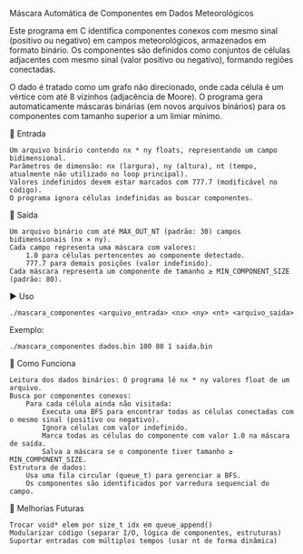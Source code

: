 Máscara Automática de Componentes em Dados Meteorológicos

Este programa em C identifica componentes conexos com mesmo sinal (positivo ou negativo) em campos meteorológicos, armazenados em formato binário. Os componentes são definidos como conjuntos de células adjacentes com mesmo sinal (valor positivo ou negativo), formando regiões conectadas.

O dado é tratado como um grafo não direcionado, onde cada célula é um vértice com até 8 vizinhos (adjacência de Moore). O programa gera automaticamente máscaras binárias (em novos arquivos binários) para os componentes com tamanho superior a um limiar mínimo.

📂 Entrada
    
    Um arquivo binário contendo nx * ny floats, representando um campo bidimensional.
    Parâmetros de dimensão: nx (largura), ny (altura), nt (tempo, atualmente não utilizado no loop principal).
    Valores indefinidos devem estar marcados com 777.7 (modificável no código).
    O programa ignora células indefinidas ao buscar componentes.

🧮 Saída
    
    Um arquivo binário com até MAX_OUT_NT (padrão: 30) campos bidimensionais (nx × ny).
    Cada campo representa uma máscara com valores:
        1.0 para células pertencentes ao componente detectado.
        777.7 para demais posições (valor indefinido).
    Cada máscara representa um componente de tamanho ≥ MIN_COMPONENT_SIZE (padrão: 80).

▶️ Uso
```
./mascara_componentes <arquivo_entrada> <nx> <ny> <nt> <arquivo_saida>
```
Exemplo:
```
./mascara_componentes dados.bin 100 80 1 saida.bin
```

🧠 Como Funciona

    Leitura dos dados binários: O programa lê nx * ny valores float de um arquivo.
    Busca por componentes conexos:
        Para cada célula ainda não visitada:
            Executa uma BFS para encontrar todas as células conectadas com o mesmo sinal (positivo ou negativo).
            Ignora células com valor indefinido.
            Marca todas as células do componente com valor 1.0 na máscara de saída.
            Salva a máscara se o componente tiver tamanho ≥ MIN_COMPONENT_SIZE.
    Estrutura de dados:
        Usa uma fila circular (queue_t) para gerenciar a BFS.
        Os componentes são identificados por varredura sequencial do campo.

📌 Melhorias Futuras

    Trocar void* elem por size_t idx em queue_append()
    Modularizar código (separar I/O, lógica de componentes, estruturas)
    Suportar entradas com múltiplos tempos (usar nt de forma dinâmica)

